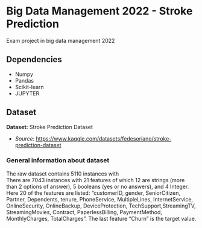 # Big Data Management 2022 - Stroke Prediction
Exam project in big data management 2022

## Dependencies

- Numpy
- Pandas
- Scikit-learn
- JUPYTER

## Dataset
**Dataset:** Stroke Prediction Dataset
- *Source:* https://www.kaggle.com/datasets/fedesoriano/stroke-prediction-dataset

### General information about dataset

The raw dataset contains 5110 instances with  
There are 7043 instances with 21 features of which 12 are strings (more than 2 options of answer), 5 booleans (yes or no answers), and 4 Integer. Here 20 of the features are listed: “customerID, gender, SeniorCitizen, Partner, Dependents, tenure, PhoneService, MultipleLines, InternetService, OnlineSecurity, OnlineBackup, DeviceProtection, TechSupport,StreamingTV, StreamingMovies, Contract, PaperlessBilling, PaymentMethod, MonthlyCharges, TotalCharges”.
The last feature “Churn” is the target value.
